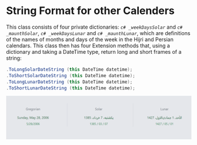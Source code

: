# String Format for other Calenders
This class consists of four private dictionaries:    _```c# _weekDaysSolar```_ and   _```c# _maunthSolar```_,   _```c# _weekDaysLunar```_ and   _```c# _maunthLunar```_, which are definitions of the names of months and days of the week in the Hijri and Persian calendars. This class then has four Extension methods that, using a dictionary and taking a DateTime type, return long and short frames of a string:

```c#
.ToLongSolarDateString (this DateTime datetime);
.ToShortSolarDateString (this DateTime datetime); 
.ToLongLunarDateString (this DateTime datetime);
.ToShortLunarDateString (this DateTime datetime);
```
![String Format for other Calenders](/src/Screenshot%202022-05-28%20171031.png "String Format for other Calenders")
